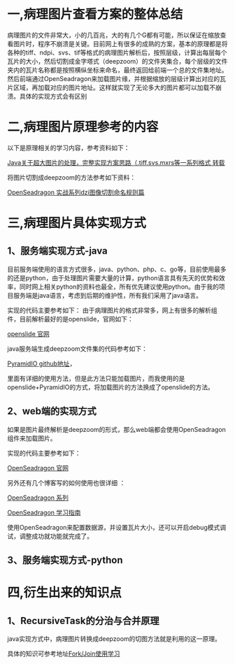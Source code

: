 # 一,病理图片查看方案的整体总结
病理图片的文件非常大，小的几百兆，大的有几个G都有可能，所以保证在缩放查看图片时，程序不崩溃是关键。目前网上有很多的成熟的方案，基本的原理都是将各种的tiff、ndpi、svs、tif等格式的病理图片解析后，按照层级，计算出每层每个瓦片的大小，然后切割成金字塔式（deepzoom）的文件夹集合，每个层级的文件夹内的瓦片名称都是按照横纵坐标来命名，最终返回给前端一个总的文件集地址。然后前端通过OpenSeadragon来加载图片缘，并根据缩放的层级计算出对应的瓦片区域，再加载对应的图片地址。这样就实现了无论多大的图片都可以加载不崩溃。具体的实现方式会有区别

# 二,病理图片原理参考的内容
以下是原理相关的学习内容，参考资料如下：

[Java关于超大图片的处理，完整实现方案思路（.tiff.svs.mxrs等一系列格式 转载](https://blog.51cto.com/u_15127640/2873399)

将图片切割成deepzoom的方法参考如下资料：

[OpenSeadragon 实战系列dzi图像切割命名规则篇](https://www.cnblogs.com/ybqjymy/p/17390638.html)

# 三,病理图片具体实现方式

## 1、服务端实现方式-java
目前服务端使用的语言方式很多，java、python、php、c、go等，目前使用最多的还是python，由于处理图片需要大量的计算，python语言具有先天的优势和效率，同时网上相关python的资料也最全，所有优先建议使用python。由于我的项目服务端是java语言，考虑到后期的维护性，所有我们采用了java语言。

实现的代码主要参考如下：
由于病理图片的格式非常多，网上有很多的解析组件，目前解析最好的是openslide，官网如下：

[openslide 官网](https://openslide.org/)

java服务端生成deepzoom文件集的代码参考如下：

[PyramidIO github地址](https://github.com/usnistgov/pyramidio)，

里面有详细的使用方法，但是此方法只能加载图片，而我使用的是openslide+PyramidIO的方式，将加载图片的方法换成了openslide的方法。

## 2、web端的实现方式
如果是图片最终解析是deepzoom的形式，那么web端都会使用OpenSeadragon组件来加载图片。

实现的代码主要参考如下：

[OpenSeadragon 官网](https://openseadragon.github.io/examples/creating-zooming-images/)

另外还有几个博客写的如何使用也很详细 ：

[OpenSeadragon 系列](https://www.cnblogs.com/ybqjymy/category/2308498.html)

[OpenSeadragon 学习指南](https://blog.csdn.net/qq_30014557/article/details/123467521)

使用OpenSeadragon来配置数据源，并设置瓦片大小，还可以开启debug模式调试，调整成功就功能就完成了。

## 3、服务端实现方式-python

# 四,衍生出来的知识点
## 1、RecursiveTask的分治与合并原理
java实现方式中，病理图片转换成deepzoom的切图方法就是利用的这一原理。

具体的知识可参考地址[Fork/Join使用学习](https://juejin.cn/post/7028388273147871268)



